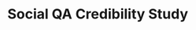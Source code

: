 Social QA Credibility Study
========================================================

















